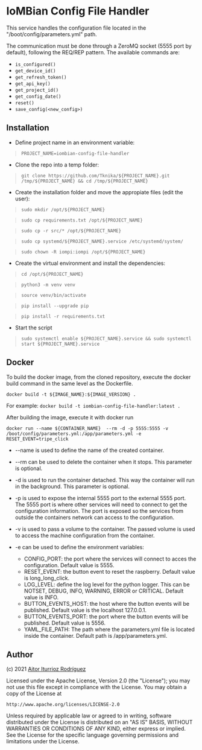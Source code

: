 # IoMBian Config File Handler

This service handles the configuration file located in the "/boot/config/parameters.yml" path.

The communication must be done through a ZeroMQ socket (5555 port by default), following the REQ/REP pattern. The available commands are:

- ```is_configured()```
- ```get_device_id()```
- ```get_refresh_token()```
- ```get_api_key()```
- ```get_project_id()```
- ```get_config_date()```
- ```reset()```
- ```save_config(<new_config>)```

## Installation

- Define project name in an environment variable:

> ```PROJECT_NAME=iombian-config-file-handler```

- Clone the repo into a temp folder:

> ```git clone https://github.com/Tknika/${PROJECT_NAME}.git /tmp/${PROJECT_NAME} && cd /tmp/${PROJECT_NAME}```

- Create the installation folder and move the appropiate files (edit the user):

> ```sudo mkdir /opt/${PROJECT_NAME}```

> ```sudo cp requirements.txt /opt/${PROJECT_NAME}```

> ```sudo cp -r src/* /opt/${PROJECT_NAME}```

> ```sudo cp systemd/${PROJECT_NAME}.service /etc/systemd/system/```

> ```sudo chown -R iompi:iompi /opt/${PROJECT_NAME}```

- Create the virtual environment and install the dependencies:

> ```cd /opt/${PROJECT_NAME}```

> ```python3 -m venv venv```

> ```source venv/bin/activate```

> ```pip install --upgrade pip```

> ```pip install -r requirements.txt```

- Start the script

> ```sudo systemctl enable ${PROJECT_NAME}.service && sudo systemctl start ${PROJECT_NAME}.service```

## Docker

To build the docker image, from the cloned repository, execute the docker build command in the same level as the Dockerfile.

`docker build -t ${IMAGE_NAME}:${IMAGE_VERSION} .`

For example: `docker build -t iombian-config-file-handler:latest .`

After building the image, execute it with docker run

`docker run --name ${CONTAINER_NAME}  --rm -d -p 5555:5555 -v /boot/config/parameters.yml:/app/parameters.yml -e RESET_EVENT=tripe_click`

- --name is used to define the name of the created container.

- --rm can be used to delete the container when it stops.
This parameter is optional.

- -d is used to run the container detached.
This way the container will run in the background.
This parameter is optional.

- -p is used to expose the internal 5555 port to the external 5555 port.
The 5555 port is where other services will need to connect to get the configuration information.
The port is exposed so the services from outside the containers network can access to the configuration.

- -v is used to pass a volume to the container.
The passed volume is used to access the machine configuration from the container.

- -e can be used to define the environment variables:
    - CONFIG_PORT: the port where the services will connect to acces the configuration.
    Default value is 5555.
    - RESET_EVENT: the button event to reset the raspberry.
    Default value is long_long_click.
    - LOG_LEVEL: define the log level for the python logger.
    This can be NOTSET, DEBUG, INFO, WARNING, ERROR or CRITICAL.
    Default value is INFO.
    - BUTTON_EVENTS_HOST: the host where the button events will be published.
    Default value is the localhost 127.0.0.1.
    - BUTTON_EVENTS_PORT: the port where the button events will be published.
    Default value is 5556.
    - YAML_FILE_PATH: The path where the parameters.yml file is located inside the container.
    Default path is /app/parameters.yml.

## Author

(c) 2021 [Aitor Iturrioz Rodríguez](https://github.com/bodiroga)

Licensed under the Apache License, Version 2.0 (the "License");
you may not use this file except in compliance with the License.
You may obtain a copy of the License at

    http://www.apache.org/licenses/LICENSE-2.0

Unless required by applicable law or agreed to in writing, software
distributed under the License is distributed on an "AS IS" BASIS,
WITHOUT WARRANTIES OR CONDITIONS OF ANY KIND, either express or implied.
See the License for the specific language governing permissions and
limitations under the License.
